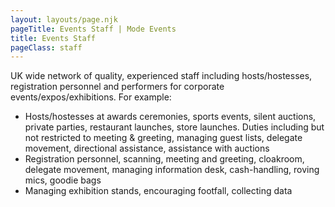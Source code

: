 ```yaml
---
layout: layouts/page.njk
pageTitle: Events Staff | Mode Events
title: Events Staff
pageClass: staff
---
```

UK wide network of quality, experienced staff including hosts/hostesses, registration personnel and performers for corporate events/expos/exhibitions. For example:

* Hosts/hostesses at awards ceremonies, sports events, silent auctions, private parties, restaurant launches, store launches. Duties including but not restricted to meeting & greeting, managing guest lists, delegate movement, directional assistance, assistance with auctions
* Registration personnel, scanning, meeting and greeting, cloakroom, delegate movement, managing information desk, cash-handling, roving mics, goodie bags
* Managing exhibition stands, encouraging footfall, collecting data
